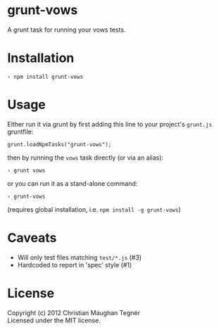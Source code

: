 grunt-vows
==========
A grunt task for running your vows tests.

Installation
============
```
› npm install grunt-vows
```

Usage
=====
Either run it via grunt by first adding this line to your project's `grunt.js` gruntfile:
```
grunt.loadNpmTasks("grunt-vows");
```
then by running the `vows` task directly (or via an alias):
```
› grunt vows
```
or you can run it as a stand-alone command:
```
› grunt-vows
```
(requires global installation, i.e. `npm install -g grunt-vows`)

Caveats
=======
* Will only test files matching `test/*.js` (#3)
* Hardcoded to report in 'spec' style (#1)

License
=======
Copyright (c) 2012 Christian Maughan Tegnér  
Licensed under the MIT license.

